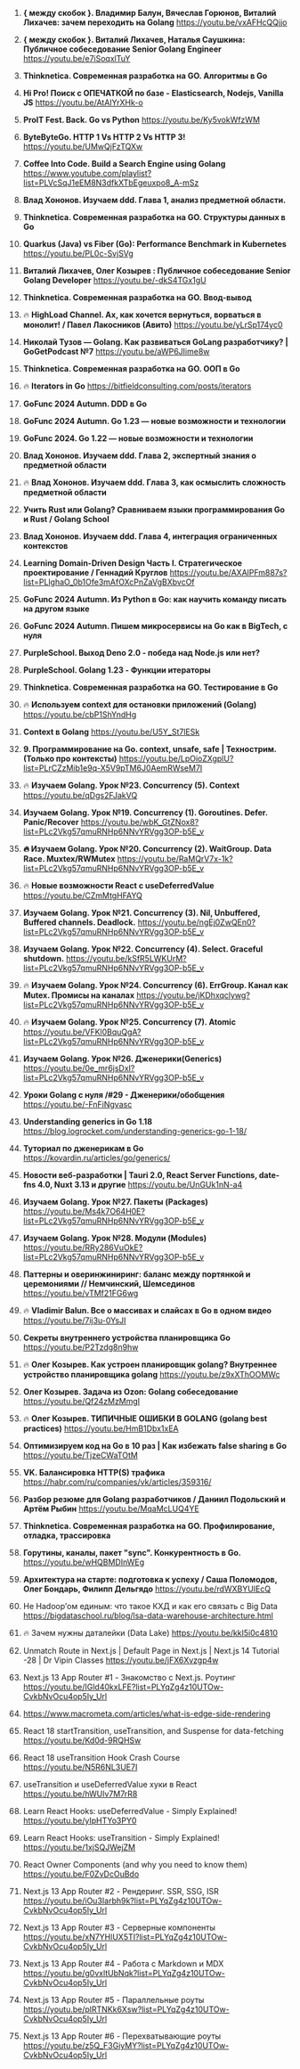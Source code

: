 1. **{ между скобок }. Владимир Балун, Вячеслав Горюнов, Виталий Лихачев: зачем переходить на Golang**
https://youtu.be/vxAFHcQQjjo

2. **{ между скобок }. Виталий Лихачев, Наталья Саушкина: Публичное собеседование Senior Golang Engineer**
https://youtu.be/e7iSoqxlTuY

3. **Thinknetica. Cовременная разработка на GO. Алгоритмы в Go**

4. **Hi Pro! Поиск с ОПЕЧАТКОЙ по базе - Elasticsearch, Nodejs, Vanilla JS**
https://youtu.be/AtAIYrXHk-o

5. **ProIT Fest. Back. Go vs Python**
https://youtu.be/Ky5vokWfzWM

6. **ByteByteGo. HTTP 1 Vs HTTP 2 Vs HTTP 3!**
https://youtu.be/UMwQjFzTQXw

7. **Coffee Into Code. Build a Search Engine using Golang**
https://www.youtube.com/playlist?list=PLVcSqJ1eEM8N3dfkXTbEgeuxpo8_A-mSz

8. **Влад Хононов. Изучаем ddd. Глава 1, анализ предметной области.**

9. **Thinknetica. Cовременная разработка на GO. Структуры данных в Go**

10. **Quarkus (Java) vs Fiber (Go): Performance Benchmark in Kubernetes**
https://youtu.be/PL0c-SvjSVg

11. **Виталий Лихачев, Олег Козырев : Публичное собеседование Senior Golang Developer**
https://youtu.be/-dkS4TGx1gU

12. **Thinknetica. Cовременная разработка на GO. Ввод-вывод**

13. 🔥 **HighLoad Channel. Ах, как хочется вернуться, ворваться в монолит! / Павел Лакосников (Авито)**
https://youtu.be/yLrSp174yc0

14. **Николай Тузов — Golang. Как развиваться GoLang разработчику? | GoGetPodcast №7**
https://youtu.be/aWP6JIime8w

15. **Thinknetica. Cовременная разработка на GO. ООП в Go**

16. 🔥 **Iterators in Go**
https://bitfieldconsulting.com/posts/iterators

17. **GoFunc 2024 Autumn. DDD в Go**

18. **GoFunc 2024 Autumn. Go 1.23 — новые возможности и технологии**

19. **GoFunc 2024. Go 1.22 — новые возможности и технологии**

20. **Влад Хононов. Изучаем ddd. Глава 2, экспертный знания о предметной области**

21. 🔥 **Влад Хононов. Изучаем ddd. Глава 3, как осмыслить сложность предметной области**

22. **Учить Rust или Golang? Сравниваем языки программирования Go и Rust / Golang School**

23. **Влад Хононов. Изучаем ddd. Глава 4, интеграция ограниченных контекстов**

24. **Learning Domain-Driven Design Часть I. Cтратегическое проектирование / Геннадий Круглов**
https://youtu.be/AXAlPFm887s?list=PLlghaO_0b1Ofe3mAfOXcPnZaVgBXbvcOf

25. **GoFunc 2024 Autumn. Из Python в Go: как научить команду писать на другом языке**

26. **GoFunc 2024 Autumn. Пишем микросервисы на Go как в BigTech, с нуля**

27. **PurpleSchool. Выход Deno 2.0 - победа над Node.js или нет?**

28. **PurpleSchool. Golang 1.23 - Функции итераторы**

29. **Thinknetica. Cовременная разработка на GO. Тестирование в Go**

30. 🔥 **Используем context для остановки приложений (Golang)**
https://youtu.be/cbP1ShYndHg

31. **Context в Golang**
https://youtu.be/U5Y_St7lESk

32. **9. Программирование на Go. context, unsafe, safe | Технострим. (Только про контексты)**
https://youtu.be/LpOioZXgplU?list=PLrCZzMib1e9q-X5V9pTM6J0AemRWseM7I

33. 🔥 **Изучаем Golang. Урок №23. Concurrency (5). Context**
https://youtu.be/qDgs2FJakVQ

34. **Изучаем Golang. Урок №19. Concurrency (1). Goroutines. Defer. Panic/Recover**
https://youtu.be/wbK_GtZNox8?list=PLc2Vkg57qmuRNHp6NNvYRVgg3OP-b5E_v

35. **🔥 Изучаем Golang. Урок №20. Concurrency (2). WaitGroup. Data Race. Muxtex/RWMutex**
https://youtu.be/RaMQrV7x-1k?list=PLc2Vkg57qmuRNHp6NNvYRVgg3OP-b5E_v

36. 🔥 **Новые возможности React с useDeferredValue**
https://youtu.be/CZmMtgHFAYQ

37. **Изучаем Golang. Урок №21. Concurrency (3). Nil, Unbuffered, Buffered channels. Deadlock.**
https://youtu.be/ngEj0ZwQEn0?list=PLc2Vkg57qmuRNHp6NNvYRVgg3OP-b5E_v

38. **Изучаем Golang. Урок №22. Concurrency (4). Select. Graceful shutdown.**
https://youtu.be/kSfR5LWKUrM?list=PLc2Vkg57qmuRNHp6NNvYRVgg3OP-b5E_v

39.  🔥 **Изучаем Golang. Урок №24. Concurrency (6). ErrGroup. Канал как Mutex. Промисы на каналах**
https://youtu.be/jKDhxqclywg?list=PLc2Vkg57qmuRNHp6NNvYRVgg3OP-b5E_v

40. 🔥 **Изучаем Golang. Урок №25. Concurrency (7). Atomic**
https://youtu.be/VFKl0BquQgA?list=PLc2Vkg57qmuRNHp6NNvYRVgg3OP-b5E_v

41. **Изучаем Golang. Урок №26. Дженерики(Generics)**
https://youtu.be/0e_mr6jsDxI?list=PLc2Vkg57qmuRNHp6NNvYRVgg3OP-b5E_v

43. **Уроки Golang с нуля /#29 - Дженерики/обобщения**
https://youtu.be/-FnFiNgvasc

44. **Understanding generics in Go 1.18**
https://blog.logrocket.com/understanding-generics-go-1-18/

45. **Туториал по дженерикам в Go**
https://kovardin.ru/articles/go/generics/

46. **Новости веб-разработки | Tauri 2.0, React Server Functions, date-fns 4.0, Nuxt 3.13 и другие**
https://youtu.be/UnGUk1nN-a4

47. **Изучаем Golang. Урок №27. Пакеты (Packages)**
https://youtu.be/Ms4k7O64H0E?list=PLc2Vkg57qmuRNHp6NNvYRVgg3OP-b5E_v

48. **Изучаем Golang. Урок №28. Модули (Modules)**
https://youtu.be/RRy286VuOkE?list=PLc2Vkg57qmuRNHp6NNvYRVgg3OP-b5E_v

49. **Паттерны и оверинжиниринг: баланс между портянкой и церемониями // Немчинский, Шемсединов**
https://youtu.be/vTMf21FG6wg

50. 🔥 **Vladimir Balun. Все о массивах и слайсах в Go в одном видео**
https://youtu.be/7ij3u-0YsJI

51.  **Секреты внутреннего устройства планировщика Go**
https://youtu.be/P2Tzdg8n9hw

52. 🔥 **Олег Козырев. Как устроен планировщик golang? Внутреннее устройство планировщика golang**
https://youtu.be/z9xXThOOMWc

53. **Олег Козырев. Задача из Ozon: Golang собеседование**
https://youtu.be/Qf24zMzMmgI

54. 🔥 **Олег Козырев. ТИПИЧНЫЕ ОШИБКИ В GOLANG (golang best practices)**
https://youtu.be/HmB1Dbx1xEA

55. **Оптимизируем код на Go в 10 раз | Как избежать false sharing в Go**
https://youtu.be/TjzeCWaTOtM

56. **VK. Балансировка HTTP(S) трафика**
https://habr.com/ru/companies/vk/articles/359316/

57. **Разбор резюме для Golang разработчиков / Даниил Подольский и Артём Рыбин**
https://youtu.be/MqaMcLUQ4YE

58. **Thinknetica. Cовременная разработка на GO. Профилирование, отладка, трассировка**

59.  **Горутины, каналы, пакет "sync". Конкурентность в Go.**
https://youtu.be/wHQBMDInWEg

60.  **Архитектура на старте: подготовка к успеху / Саша Поломодов, Олег Бондарь, Филипп Дельгядо**
https://youtu.be/rdWXBYUIEcQ

61. Не Hadoop’ом единым: что такое КХД и как его связать с Big Data
https://bigdataschool.ru/blog/lsa-data-warehouse-architecture.html

62. 🔥 Зачем нужны даталейки (Data Lake)
https://youtu.be/kkI5i0c4810

63. Unmatch Route in Next.js | Default Page in Next.js | Next.js 14 Tutorial -28 | Dr Vipin Classes
https://youtu.be/jFX6Xvzgp4w

64. Next.js 13 App Router #1 - Знакомство с Next.js. Роутинг
https://youtu.be/IGld40kxLFE?list=PLYqZg4z10UTOw-CvkbNvOcu4op5Iy_Url

65. https://www.macrometa.com/articles/what-is-edge-side-rendering

66. React 18 startTransition, useTransition, and Suspense for data-fetching
https://youtu.be/Kd0d-9RQHSw

67. React 18 useTransition Hook Crash Course
https://youtu.be/N5R6NL3UE7I

68. useTransition и useDeferredValue хуки в React
https://youtu.be/hWUlv7M7rR8

69. Learn React Hooks: useDeferredValue - Simply Explained!
https://youtu.be/yIpHTYo3PY0

70. Learn React Hooks: useTransition - Simply Explained!
https://youtu.be/1xjSQJWejZM

71. React Owner Components (and why you need to know them)
https://youtu.be/F0ZvDcOuBdo

72. Next.js 13 App Router #2 - Рендеринг. SSR, SSG, ISR
https://youtu.be/iOu3Iarbh9k?list=PLYqZg4z10UTOw-CvkbNvOcu4op5Iy_Url

73. Next.js 13 App Router #3 - Серверные компоненты
https://youtu.be/xN7YHlUX5TI?list=PLYqZg4z10UTOw-CvkbNvOcu4op5Iy_Url

74. Next.js 13 App Router #4 - Работа с Markdown и MDX
https://youtu.be/g0vxltUbNqk?list=PLYqZg4z10UTOw-CvkbNvOcu4op5Iy_Url

75. Next.js 13 App Router #5 - Параллельные роуты
https://youtu.be/plRTNKk6Xsw?list=PLYqZg4z10UTOw-CvkbNvOcu4op5Iy_Url

76. Next.js 13 App Router #6 - Перехватывающие роуты
https://youtu.be/z5Q_F3GiyMY?list=PLYqZg4z10UTOw-CvkbNvOcu4op5Iy_Url
